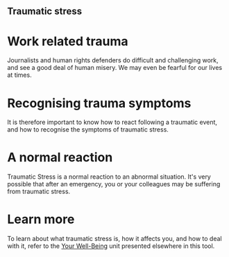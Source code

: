 ## Traumatic stress

# Work related trauma
Journalists and human rights defenders do difficult and challenging work, and see a good deal of human misery. We may even be fearful for our lives at times.
<br>
# Recognising trauma symptoms
It is therefore important to know how to react following a traumatic event, and how to recognise the symptoms of traumatic stress.
<br>
# A normal reaction
Traumatic Stress is a normal reaction to an abnormal situation. It's very possible that after an emergency, you or your colleagues may be suffering from traumatic stress.
<br>
# Learn more
To learn about what traumatic stress is, how it affects you, and how to deal with it, refer to the [Your Well-Being](en/topics/understand-2-security/2-your-well-being/index.html) unit presented elsewhere in this tool.
<br>

